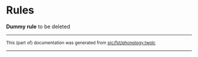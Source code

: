 

# Rules

**Dummy rule** to be deleted

* * *

<small>This (part of) documentation was generated from [src/fst/phonology.twolc](https://github.com/giellalt/lang-tku/blob/main/src/fst/phonology.twolc)</small>

---

